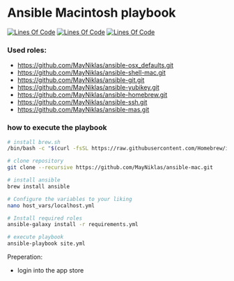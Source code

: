 # Ansible Macintosh playbook
[![Lines Of Code](https://tokei.rs/b1/github/MayNiklas/ansible-mac?category=lines)](https://github.com/XAMPPRocky/tokei)
[![Lines Of Code](https://tokei.rs/b1/github/MayNiklas/ansible-mac?category=code)](https://github.com/XAMPPRocky/tokei)
[![Lines Of Code](https://tokei.rs/b1/github/MayNiklas/ansible-mac?category=files)](https://github.com/XAMPPRocky/tokei)

### Used roles:
- https://github.com/MayNiklas/ansible-osx_defaults.git
- https://github.com/MayNiklas/ansible-shell-mac.git
- https://github.com/MayNiklas/ansible-git.git
- https://github.com/MayNiklas/ansible-yubikey.git
- https://github.com/MayNiklas/ansible-homebrew.git
- https://github.com/MayNiklas/ansible-ssh.git
- https://github.com/MayNiklas/ansible-mas.git

### how to execute the playbook
```bash
# install brew.sh
/bin/bash -c "$(curl -fsSL https://raw.githubusercontent.com/Homebrew/install/master/install.sh)"

# clone repository
git clone --recursive https://github.com/MayNiklas/ansible-mac.git

# install ansible
brew install ansible

# Configure the variables to your liking
nano host_vars/localhost.yml

# Install required roles
ansible-galaxy install -r requirements.yml

# execute playbook
ansible-playbook site.yml
```

Preperation:
- login into the app store

